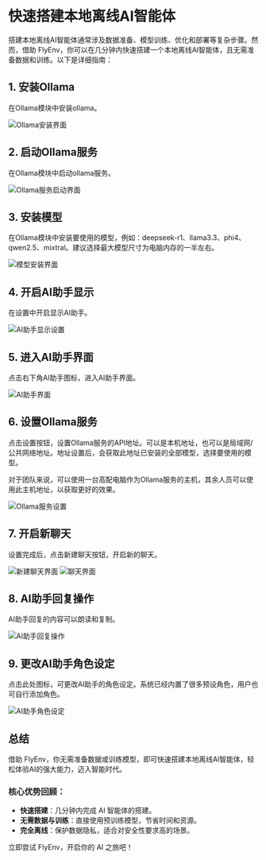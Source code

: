 # 快速搭建本地离线AI智能体

搭建本地离线AI智能体通常涉及数据准备、模型训练、优化和部署等复杂步骤。然而，借助 FlyEnv，你可以在几分钟内快速搭建一个本地离线AI智能体，且无需准备数据和训练。以下是详细指南：

## 1. 安装Ollama

在Ollama模块中安装ollama。

![Ollama安装界面](https://oss.macphpstudy.com/image/ollama-1.png)

## 2. 启动Ollama服务

在Ollama模块中启动ollama服务。

![Ollama服务启动界面](https://oss.macphpstudy.com/image/ollama-2.png)

## 3. 安装模型

在Ollama模块中安装要使用的模型，例如：deepseek-r1、llama3.3、phi4、qwen2.5、mixtral。建议选择最大模型尺寸为电脑内存的一半左右。

![模型安装界面](https://oss.macphpstudy.com/image/ollama-3.png)

## 4. 开启AI助手显示

在设置中开启显示AI助手。

![AI助手显示设置](https://oss.macphpstudy.com/image/ollama-4.png)

## 5. 进入AI助手界面

点击右下角AI助手图标，进入AI助手界面。

![AI助手界面](https://oss.macphpstudy.com/image/ollama-5.png)

## 6. 设置Ollama服务

点击设置按钮，设置Ollama服务的API地址。可以是本机地址，也可以是局域网/公共网络地址。地址设置后，会获取此地址已安装的全部模型，选择要使用的模型。

对于团队来说，可以使用一台高配电脑作为Ollama服务的主机，其余人员可以使用此主机地址，以获取更好的效果。

![Ollama服务设置](https://oss.macphpstudy.com/image/ollama-6.png)

## 7. 开启新聊天

设置完成后，点击新建聊天按钮，开启新的聊天。

![新建聊天界面](https://oss.macphpstudy.com/image/ollama-7.png)
![聊天界面](https://oss.macphpstudy.com/image/ollama-8.png)

## 8. AI助手回复操作

AI助手回复的内容可以朗读和复制。

![AI助手回复操作](https://oss.macphpstudy.com/image/ollama-9.png)

## 9. 更改AI助手角色设定

点击此处图标，可更改AI助手的角色设定。系统已经内置了很多预设角色，用户也可自行添加角色。

![AI助手角色设定](https://oss.macphpstudy.com/image/ollama-10.png)

## 总结

借助 FlyEnv，你无需准备数据或训练模型，即可快速搭建本地离线AI智能体，轻松体验AI的强大能力，迈入智能时代。

### 核心优势回顾：
- **快速搭建**：几分钟内完成 AI 智能体的搭建。
- **无需数据与训练**：直接使用预训练模型，节省时间和资源。
- **完全离线**：保护数据隐私，适合对安全性要求高的场景。

立即尝试 FlyEnv，开启你的 AI 之旅吧！